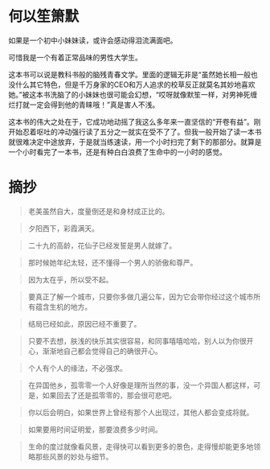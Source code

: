 # 何以笙箫默

如果是一个初中小妹妹读，或许会感动得泪流满面吧。

可惜我是一个有着正常品味的男性大学生。

这本书可以说是教科书般的脑残青春文学。里面的逻辑无非是“虽然她长相一般也没什么其它特色，但是千万身家的CEO和万人追求的校草反正就莫名其妙地喜欢她。”被这本书洗脑了的小妹妹也很可能会幻想，“哎呀就像默笙一样，对男神死缠烂打就一定会得到他的青睐哦！”真是害人不浅。

这本书的伟大之处在于，它成功地动摇了我这么多年来一直坚信的“开卷有益”。刚开始忍着呕吐的冲动强行读了五分之一就实在受不了了。但我一般开始了读一本书就很难决定中途放弃，于是就当练速读，用一个小时扫完了剩下的那部分。就算是一个小时看完了一本书，还是有种白白浪费了生命中的一小时的感觉。

# 摘抄 

> 老美虽然自大，度量倒还是和身材成正比的。

> 夕阳西下，彩霞满天。

> 二十九的高龄，花仙子已经发誓是男人就嫁了。

> 那时候她年纪太轻，还不懂得一个男人的骄傲和尊严。

> 因为太在乎，所以受不起。

> 要真正了解一个城市，只要你多做几遍公车，因为它会带你经过这个城市所有蕴含生机的地方。

> 结局已经如此，原因已经不重要了。

> 只要不去想，肤浅的快乐其实很容易，和同事嘻嘻哈哈，别人以为你很开心，渐渐地自己都会觉得自己的确很开心。

> 个人有个人的缘法，不必强求。

> 在异国他乡，孤零零一个人好像是理所当然的事，没一个异国人都这样，可是，如果回去了还是孤零零的，那会很可悲吧。

> 你以后会明白，如果世界上曾经有那个人出现过，其他人都会变成将就。

> 如果要用时间证明爱，那要浪费多少时间。

> 生命的度过就像看风景，走得快可以看到更多的景色，走得慢却能更多地领略那些风景的妙处与细节。
